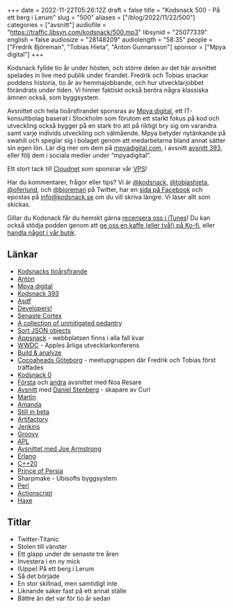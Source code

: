 +++
date = 2022-11-22T05:26:12Z
draft = false
title = "Kodsnack 500 - På ett berg i Lerum"
slug = "500"
aliases = ["/blog/2022/11/22/500"]
categories = ["avsnitt"]
audiofile = "https://traffic.libsyn.com/kodsnack/500.mp3"
libsynid = "25077339"
english = false
audiosize = "28148209"
audiolength = "58:35"
people = ["Fredrik Björeman", "Tobias Hieta", "Anton Gunnarsson"]
sponsor = ["Mpya digital"]
+++

Kodsnack fyllde tio år under hösten, och större delen av det här avsnittet spelades in live med publik under firandet. Fredrik och Tobias snackar poddens historia, tio år av hemmajobbande, och hur utvecklarjobbet förändrats under tiden. Vi hinner faktiskt också beröra några klassiska ämnen också, som byggsystem.

Avsnittet och hela tioårsfirandet sponsras av [Mpya digital](https://mpyadigital.com/), ett IT-konsultbolag baserat i Stockholm som förutom ett starkt fokus på kod och utveckling också bygger på en stark tro att på riktigt bry sig om varandra samt varje individs utveckling och välmående. Mpya betyder nytänkande på swahili och speglar sig i bolaget genom att medarbetarna bland annat sätter sin egen lön. Lär dig mer om dem på [mpyadigital.com](https://mpyadigital.com/), i avsnitt [avsnitt 393](https://kodsnack.se/393/), eller följ dem i sociala medier under “mpyadigital”.

Ett stort tack till [Cloudnet](https://www.cloudnet.se) som sponsrar vår [VPS](https://en.wikipedia.org/wiki/Virtual_private_server)!

Har du kommentarer, frågor eller tips? Vi är [@kodsnack](https://www.twitter.com/kodsnack), [@tobiashieta](https://www.twitter.com/tobiashieta), [@oferlund](https://www.twitter.com/oferlund), och [@bjoreman](https://www.twitter.com/bjoreman) på Twitter, har en [sida på Facebook](https://www.facebook.com/kodsnack) och epostas på [info@kodsnack.se](mailto:info@kodsnack.se) om du vill skriva längre. Vi läser allt som skickas.

Gillar du Kodsnack får du hemskt gärna [recensera oss i iTunes](https://itunes.apple.com/se/podcast/kodsnack/id561631498?l=en)! Du kan också stödja podden genom att <a href="https://ko-fi.com/kodsnack" rel="payment">ge oss en kaffe (eller två!) på Ko-fi</a>, eller [handla något i vår butik](https://shop.spreadshirt.se/kodsnack/).

## Länkar ##
* [Kodsnacks tioårsfirande](https://kodsnack10.confetti.events/)
* [Anton](https://antongunnarsson.com/)
* [Mpya digital](https://mpyadigital.com/)
* [Kodsnack 393](https://kodsnack.se/393/)
* [Asdf](https://asdf.pizza/)
* [Developers!](https://www.developerspodcast.com/)
* [Senaste Cortex](https://www.relay.fm/cortex/135)
* [A collection of unmitigated pedantry](https://acoup.blog/)
* [Sort JSON objects](https://marketplace.visualstudio.com/items?itemName=richie5um2.vscode-sort-json)
* [Appsnack](http://appsnack.se/) - webbplatsen finns i alla fall kvar
* [WWDC](https://en.wikipedia.org/wiki/Worldwide_Developers_Conference) - Apples årliga utvecklarkonferens
* [Build & analyze](https://buildanalyze.fireside.fm/)
* [Cocoaheads Göteborg](https://www.meetup.com/cocoaheads-goteborg/) - meetupgruppen där Fredrik och Tobias först träffades
* [Kodsnack 0](https://kodsnack.se/0/)
* [Första](https://kodsnack.se/38/) och [andra](https://kodsnack.se/42/) avsnittet med Noa Resare
* [Avsnitt](https://kodsnack.se/people/daniel-stenberg/) med [Daniel Stenberg](https://daniel.haxx.se/) - skapare av Curl
* [Martin](https://grapefrukt.com/)
* [Amanda](https://www.linkedin.com/search/results/all/?heroEntityKey=urn%3Ali%3Afsd_profile%3AACoAAApnjx8B832MzeMOu5_aFaSbH94Eblvb4WA&keywords=amanda%20sj%C3%B6str%C3%B6m)
* [Still in beta](https://open.spotify.com/show/1uxA1pr5jgacyHYAzllS3w)
* [Artifactory](https://jfrog.com/artifactory/)
* [Jenkins](https://www.jenkins.io/)
* [Groovy](https://en.wikipedia.org/wiki/Apache_Groovy)
* [APL](https://en.wikipedia.org/wiki/APL_%28programming_language%29)
* [Avsnittet med Joe Armstrong](https://kodsnack.se/156/)
* [Erlang](https://en.wikipedia.org/wiki/Erlang_%28programming_language%29)
* [C++20](https://en.wikipedia.org/wiki/C%2B%2B20)
* [Prince of Persia](https://en.wikipedia.org/wiki/Prince_of_Persia:_The_Sands_of_Time)
* Sharpmake - Ubisofts byggsystem
* [Perl](https://en.wikipedia.org/wiki/Perl)
* [Actionscript](https://en.wikipedia.org/wiki/ActionScript)
* [Haxe](https://en.wikipedia.org/wiki/Haxe)

## Titlar ##
* Twitter-Titanic
* Stolen till vänster
* Ett glapp under de senaste tre åren
* Investera i en ny mick
* (Uppe) På ett berg i Lerum
* Så det började
* En stor skillnad, men samtidigt inte
* Liknande saker fast på ett annat ställe
* Bättre än det var för tio år sedan
